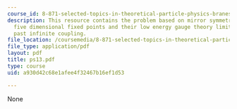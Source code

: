 ```yaml
---
course_id: 8-871-selected-topics-in-theoretical-particle-physics-branes-and-gauge-theory-dynamics-fall-2004
description: This resource contains the problem based on mirror symmetry in 3 dimensions,
  five dimensional fixed points and their low energy gauge theory limits, continuation
  past infinite coupling.
file_location: /coursemedia/8-871-selected-topics-in-theoretical-particle-physics-branes-and-gauge-theory-dynamics-fall-2004/a930d42c68e1afee4f32467b16ef1d53_ps13.pdf
file_type: application/pdf
layout: pdf
title: ps13.pdf
type: course
uid: a930d42c68e1afee4f32467b16ef1d53

---
```

None